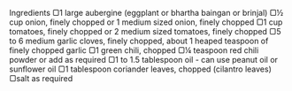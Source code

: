 Ingredients
▢1 large aubergine (eggplant or bhartha baingan or brinjal)
▢½ cup onion, finely chopped or 1 medium sized onion, finely chopped
▢1 cup tomatoes, finely chopped or 2 medium sized tomatoes, finely chopped
▢5 to 6 medium garlic cloves, finely chopped, about 1 heaped teaspoon of finely chopped garlic
▢1 green chili, chopped
▢¼ teaspoon red chili powder or add as required
▢1 to 1.5 tablespoon oil - can use peanut oil or sunflower oil
▢1 tablespoon coriander leaves, chopped (cilantro leaves)
▢salt as required